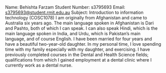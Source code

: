Name: 			Behishta Farzam
Student Number: 	s3795693
Email: 			s3795693@student.rmit.edu.au
Subject:	Introduction to information technology (COSC1078)
I am originally from Afghanistan and came to Australia six years ago.
The main language spoken in Afghanistan is Dari and Pashto, both of which I can speak. I can also speak Hindi, which is the main language spoken in India, and Urdu, which is Pakistan’s main language, and of course English. 
I have been married for four years and have a beautiful two-year-old daughter. 
In my personal time, I love spending time with my family especially with my daughter, and exercising. 
I have previously completed courses in the Dental and Health Science fields; qualifications from which I gained employment at a dental clinic where I currently work as a dental nurse.  
